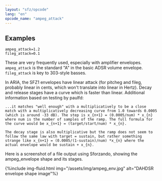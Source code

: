 ```yaml
---
layout: "sfz/opcode"
lang: "en"
opcode_name: "ampeg_attack"
---
```

## Examples

```
ampeg_attack=1.2
fileg_attack=0.1
```

These are very frequently used, especially with amplifier envelopes.
`ampeg_attack` is the standard "A" in the basic ADSR volume envelope.
`fileg_attack` is key to 303-style basses.

In ARIA, the SFZ1 envelopes have linear attack (for pitcheg and fileg,
probably linear in cents, which won't translate into linear in Hertz).
Decay and release stages have a curve which is faster than linear.
Additional information based on testing by paulfd:

```
...it matches "well enough" with a multiplicatively to be a close match with a multiplicatively decreasing curve from 1.0 towards 0.0005 (which is around -33 dB). The step is x_{n+1} = (0.0005/num) * x_{n} where num is the number of samples of the ramp. The full formula for the curve would be x_{n+1} = (target/start/num) * x_{n}.

The decay stage is also multiplicative but the ramp does not seem to follow the same law with target = sustain, but rather something strange like x_{n+1} = (0.0005/(1-sustain)/num) *x_{n} where the actual envelope would be sustain + x_{n}.
```

Here is a screenshot of a file output using Sforzando, showing the
ampeg_envelope shape and its stages.

{%include img-fluid.html
  img="/assets/img/ampeg_env.jpg"
  alt="DAHDSR envelope shape image"%}
